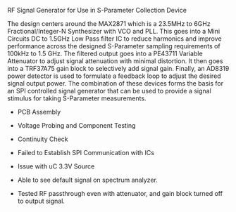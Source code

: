 RF Signal Generator for Use in S-Parameter Collection Device

The design centers around the MAX2871 which is a 23.5MHz to 6GHz Fractional/Integer-N Synthesizer with VCO and PLL. This goes into a Mini Circuits DC to 1.5GHz Low Pass filter IC to reduce harmonics and improve performance across the designed S-Parameter sampling requirements of 100kHz to 1.5 GHz. The filtered output goes into a PE43711 Variable Attenuator to adjust signal attenuation with minimal distortion. It then goes into a TRF37A75 gain block to selectively add signal gain. Finally, an AD8319 power detector is used to formulate a feedback loop to adjust the desired signal output power. The combination of these devices forms the basis for an SPI controlled signal generator that can be used to provide a signal stimulus for taking S-Parameter measurements.

- PCB Assembly
- Voltage Probing and Component Testing
- Continuity Check

- Failed to Establish SPI Communication with ICs
- Issue with uC 3.3V Source

- Able to see default signal on spectrum analyzer.
- Tested RF passthrough even with attenuator, and gain block turned off to output signal.